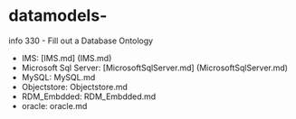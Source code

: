# datamodels-
info 330 - Fill out a Database Ontology

* IMS: [IMS.md] (IMS.md)
* Microsoft Sql Server: [MicrosoftSqlServer.md] (MicrosoftSqlServer.md)
* MySQL: MySQL.md
* Objectstore: Objectstore.md
* RDM_Embdded: RDM_Embdded.md
* oracle: oracle.md

